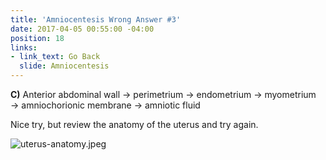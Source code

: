 ```yaml
---
title: 'Amniocentesis Wrong Answer #3'
date: 2017-04-05 00:55:00 -04:00
position: 18
links:
- link_text: Go Back
  slide: Amniocentesis
---
```


**C)** Anterior abdominal wall → perimetrium → endometrium → myometrium → amniochorionic membrane → amniotic fluid

Nice try, but review the anatomy of the uterus and try again.

![uterus-anatomy.jpeg](/uploads/uterus-anatomy.jpeg)
